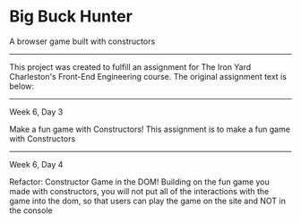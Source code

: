 # Big Buck Hunter
A browser game built with constructors

----------------------------------

This project was created to fulfill an assignment for The Iron Yard Charleston's Front-End Engineering course. The original assignment text is below:

----------------------------------

Week 6, Day 3

Make a fun game with Constructors!
This assignment is to make a fun game with Constructors

----------------------------------

Week 6, Day 4

Refactor: Constructor Game in the DOM!
Building on the fun game you made with constructors, you will not put all of the interactions with the game into the dom, so that users can play the game on the site and NOT in the console
